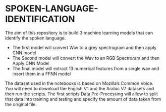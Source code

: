 # SPOKEN-LANGUAGE-IDENTIFICATION
The aim of this repository is to build 3 machine learning models that can identify the spoken language.
* The first model will convert Wav to a grey spectrogram and then apply CNN model
* The Second model will convert the Wav to an RGB Spectroram and then Apply CNN Model 
* The final model will extract 13 numerical features from a single wav and insert them in a  FFNN model 

The dataset used in the notebooks is based on Mozilla’s Common Voice. You will need to download the English V1 and the Arabic V7 datasets and then run the scripts.
The first scripts Data Pre-Processing will allow to split that data into training and testing and specify the amount of data taken from the original file.
